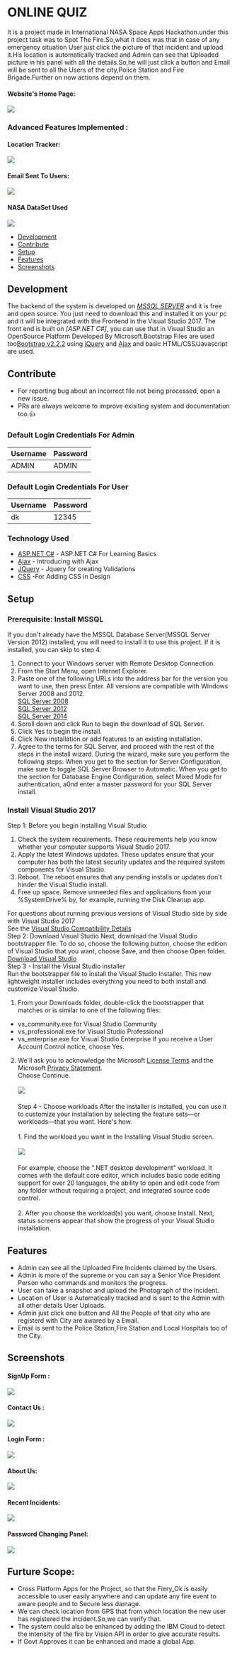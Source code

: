 
# ONLINE QUIZ
It is a project made in International NASA Space Apps Hackathon.under this project task was to Spot The Fire.So,what it does was that in case of any emergency situation User just click the picture of that incident and upload it.His location is automatically tracked and Admin can see that Uploaded picture in his panel with all the details.So,he will just click a button and Email will be sent to all the Users of the city,Police Station and Fire Brigade.Further on now actions depend on them. 

#### Website's Home Page:
![](https://github.com/DhruvKinger/OnlineQuiz/blob/master/Forgithub/Screenshot%20(113).png)
### Advanced Features Implemented :
#### Location Tracker:
![](https://github.com/DhruvKinger/OnlineQuiz/blob/master/Forgithub/Screenshot%20(114).png)
#### Email Sent To Users: 
![](https://github.com/DhruvKinger/hackathon/blob/master/Forgithub/Screenshot%20(639).png)
#### NASA DataSet Used
![](https://github.com/DhruvKinger/hackathon/blob/master/Forgithub/Screenshot%20(534).png)

+ [Development](#development)
+ [Contribute](#contribute)
+ [Setup](#setup)
+ [Features](#features)
+ [Screenshots](#screenshots)



## Development
The backend of the system is developed on *[MSSQL SERVER](https://www.microsoft.com/en-au/sql-server/sql-server-downloads)* and it is free and open source. You just need to download this and installed it on your pc and it will be integrated with the Frontend in the Visual Studio 2017.
The front end is built on *[ASP.NET C#]*, you can use that in Visual Studio an OpenSource Platform Developed By Microsoft.Bootstrap Files are used too[Bootstrap v2.2.2](http://bootstrapdocs.com/v2.2.2/docs/) using [jQuery](https://blog.jquery.com/2013/02/04/jquery-1-9-1-released/) and [Ajax](https://www.w3schools.com/xml/ajax_intro.asp) and basic HTML/CSS/Javascript are used.

## Contribute
+ For reporting bug about an incorrect file not being processed, open a new issue.
+ PRs are always welcome to improve exisiting system and documentation too.:thumbsup:

### Default Login Credentials For Admin
| Username      | Password |
| ------------- | ------------- |
|    ADMIN      | ADMIN |

### Default Login Credentials For User
| Username | Password |
| ------------- | ------------- |
| dk | 12345|


### Technology Used
* [ASP.NET C#](https://www.tutorialspoint.com/asp.net/) - ASP.NET C# For Learning Basics
* [Ajax](https://www.w3schools.com/xml/ajax_intro.asp) - Introducing with Ajax
* [JQuery](https://www.w3schools.com/jquery/) - Jquery for creating Validations
* [CSS](https://www.quackit.com/css/tutorial/implementing_css.cfm) -For Adding CSS in Design

## Setup

### Prerequisite: Install MSSQL 

If you don't already have the MSSQL Database Server(MSSQL Server Version 2012) installed, you will need to install it to use this project. If it is installed, you can skip to step 4.

1. Connect to your Windows server with Remote Desktop Connection.
2. From the Start Menu, open Internet Explorer.
3. Paste one of the following URLs into the address bar for the version you want to use, then press Enter. All versions are compatible with Windows Server 2008 and 2012.<br/>
[SQL Server 2008](http://download.microsoft.com/download/0/4/B/04BE03CD-EAF3-4797-9D8D-2E08E316C998/SQLEXPRWT_x64_ENU.exe)<br/>
[SQL Server 2012](http://download.microsoft.com/download/8/D/D/8DD7BDBA-CEF7-4D8E-8C16-D9F69527F909/ENU/x64/SQLEXPRWT_x64_ENU.exe)<br/>
[SQL Server 2014](http://download.microsoft.com/download/E/A/E/EAE6F7FC-767A-4038-A954-49B8B05D04EB/ExpressAndTools%2064BIT/SQLEXPRWT_x64_ENU.exe)
4. Scroll down and click Run to begin the download of SQL Server.
5. Click Yes to begin the install.
6. Click New installation or add features to an existing installation.
7. Agree to the terms for SQL Server, and proceed with the rest of the steps in the install wizard. During the wizard, make sure you perform the following steps:
When you get to the section for Server Configuration, make sure to toggle SQL Server Browser to Automatic.
When you get to the section for Database Engine Configuration, select Mixed Mode for authentication, a0nd enter a master password for your SQL Server install.

### Install Visual Studio 2017
Step 1: Before you begin installing Visual Studio:
1. Check the system requirements. These requirements help you know whether your computer supports Visual Studio 2017.
2. Apply the latest Windows updates. These updates ensure that your computer has both the latest security updates and the required system components for Visual Studio.
3. Reboot. The reboot ensures that any pending installs or updates don't hinder the Visual Studio install.
4. Free up space. Remove unneeded files and applications from your %SystemDrive% by, for example, running the Disk Cleanup app.

For questions about running previous versions of Visual Studio side by side with Visual Studio 2017<br/>See the [Visual Studio Compatibility Details](https://docs.microsoft.com/en-us/visualstudio/productinfo/vs2017-compatibility-vs#compatibility-with-previous-releases)<br/>
Step 2: Download Visual Studio
Next, download the Visual Studio bootstrapper file. To do so, choose the following button, choose the edition of Visual Studio that you want, choose Save, and then choose Open folder.<br/>
[Download Visual Studio](https://visualstudio.microsoft.com/vs/older-downloads/?utm_medium=microsoft&utm_source=docs.microsoft.com&utm_campaign=vs+2017+download
)<br/>
Step 3 - Install the Visual Studio installer<br/>
Run the bootstrapper file to install the Visual Studio Installer. This new lightweight installer includes everything you need to both install and customize Visual Studio.<br/>
1. From your Downloads folder, double-click the bootstrapper that matches or is similar to one of the following files:
  * vs_community.exe for Visual Studio Community
  * vs_professional.exe for Visual Studio Professional
  * vs_enterprise.exe for Visual Studio Enterprise
If you receive a User Account Control notice, choose Yes.
2. We'll ask you to acknowledge the Microsoft [License Terms](https://visualstudio.microsoft.com/license-terms/) and the Microsoft [Privacy Statement](https://privacy.microsoft.com/en-GB/privacystatement).<br/>Choose Continue.<br/><br/>
![](https://docs.microsoft.com/en-us/visualstudio/install/media/privacy-and-license-terms.png?view=vs-2019)<br/>
<br/>Step 4 - Choose workloads
   After the installer is installed, you can use it to customize your installation by selecting the feature sets—or workloads—that you      want. Here's how.<br/>
    <br/>1. Find the workload you want in the Installing Visual Studio screen.<br/>
 <br/>![](https://docs.microsoft.com/en-us/visualstudio/install/media/vs-installer-installing-workloads.png?view=vs-2019)<br/>
 <br/>For example, choose the ".NET desktop development" workload. It comes with the default core editor, which includes basic code        editing support for over 20 languages, the ability to open and edit code from any folder without requiring a project, and integrated    source code control.<br/>
       <br/> 2. After you choose the workload(s) you want, choose Install.
    Next, status screens appear that show the progress of your Visual Studio installation.

## Features
+ Admin can see all the Uploaded Fire Incidents claimed by the Users.
+ Admin is more of the supreme or you can say a Senior Vice President Person who commands and monitors the progress.
+ User can take a snapshot and upload the Photograph of the Incident.
+ Location of User is Automatically tracked and is sent to the Admin with all other details User Uploads.
+ Admin just click one button and All the People of that city who are registerd with City are awared by a Email.
+ Email is sent to the Police Station,Fire Station and Local Hospitals too of the City.

## Screenshots

#### SignUp Form :
![](https://github.com/DhruvKinger/hackathon/blob/master/Forgithub/Screenshot%20(115).png)
#### Contact Us :
![](https://github.com/DhruvKinger/hackathon/blob/master/Forgithub/Screenshot%20(637).png)
#### Login Form :
![](https://github.com/DhruvKinger/hackathon/blob/master/Forgithub/Screenshot%20(116).png)
#### About Us:
![](https://github.com/DhruvKinger/hackathon/blob/master/Forgithub/Screenshot%20(636).png)
#### Recent Incidents:
![](https://github.com/DhruvKinger/hackathon/blob/master/Forgithub/Screenshot%20(635).png)
#### Password Changing Panel:
![](https://github.com/DhruvKinger/Dream11/blob/master/Forgithub/Screenshot%20(611).png)


## Furture Scope:
* Cross Platform Apps for the Project, so that the Fiery_Ok is easily accessible to user easily anywhere and can update any fire event to aware people and to Secure less damage.
*	We can check location from GPS that from which location the new user has registered the incident.So,we can verify that.
* The system could also be enhanced by adding the IBM Cloud to detect the intensity of the fire by Vision API in order to give accurate results.
* If Govt Approves it can be enhanced and made a global App.
